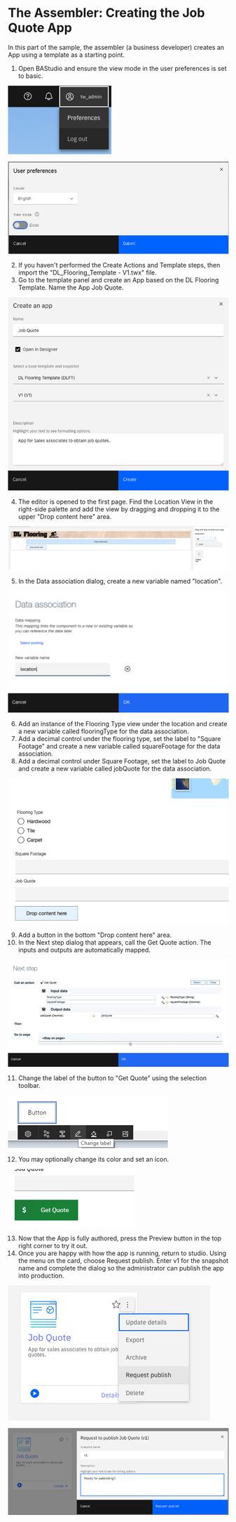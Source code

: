 # The Assembler: Creating the Job Quote App

In this part of the sample, the assembler (a business developer) creates an App using a template as a starting point.

1. Open BAStudio and ensure the view mode in the user preferences is set to basic. 

![alt text](./images/PrefMenu.png "Preferences Menu")

![alt text](./images/PrefBasic.png "Basic Mode")

2. If you haven't performed the Create Actions and Template steps, then import the "DL_Flooring_Template - V1.twx" file.
3. Go to the template panel and create an App based on the DL Flooring Template. Name the App Job Quote.

![alt text](./images/CreateApp.png "Create the App")

4. The editor is opened to the first page. Find the Location View in the right-side palette and add the view by dragging and dropping it to the upper "Drop content here" area.

![alt text](./images/LocationPalette.png "Choosing Location view from the palette")

5. In the Data association dialog, create a new variable named "location".

![alt text](./images/LocationDataMap.png "Data association for location view")

6. Add an instance of the Flooring Type view under the location and create a new variable called flooringType for the data association.
7. Add a decimal control under the flooring type, set the label to "Square Footage" and create a new variable called squareFootage for the data association.
8. Add a decimal control under Square Footage, set the label to Job Quote and create a new variable called jobQuote for the data association.

![alt text](./images/FormFieldsComplete.png "Form Fields Complete")

9. Add a button in the bottom "Drop content here" area.
10. In the Next step dialog that appears, call the Get Quote action. The inputs and outputs are automatically mapped.

![alt text](./images/GetQuoteButtonNextSteps.png "Next Steps")

11. Change the label of the button to "Get Quote" using the selection toolbar.

![alt text](./images/LocalSelectionBar.png "Selection Bar")

12. You may optionally change its color and set an icon.

![alt text](./images/GetQuoteButton.png "Get Quote Button")

13. Now that the App is fully authored, press the Preview button in the top right corner to try it out. 
14. Once you are happy with how the app is running, return to studio. Using the menu on the card, choose Request publish. Enter v1 for the snapshot name and complete the dialog so the administrator can publish the app into production.

![alt text](./images/RequestPublish.png "Request Publish")

![alt text](./images/RequestPublish2.png "Request Publish dialog")
